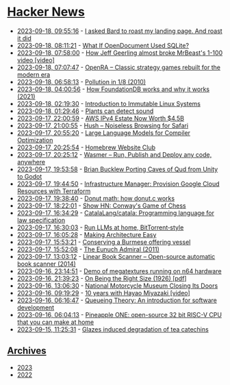 # [Hacker News](https://kherrick.github.io/hacker-news/)

* [2023-09-18, 09:55:16](https://news.ycombinator.com/item?id=37554184) - [I asked Bard to roast my landing page. And roast it did](https://pasteboard.co/xUYfUtN6lHzZ.png)
* [2023-09-18, 08:11:21](https://news.ycombinator.com/item?id=37553574) - [What If OpenDocument Used SQLite?](https://www.sqlite.org/affcase1.html)
* [2023-09-18, 07:58:00](https://news.ycombinator.com/item?id=37553496) - [How Jeff Geerling almost broke MrBeast's 1-100 video [video]](https://www.youtube.com/watch?v=wsV_C9cMf8A)
* [2023-09-18, 07:07:47](https://news.ycombinator.com/item?id=37553193) - [OpenRA – Classic strategy games rebuilt for the modern era](https://www.openra.net/)
* [2023-09-18, 06:58:13](https://news.ycombinator.com/item?id=37553125) - [Pollution in 1/8 (2010)](https://labs.ripe.net/author/franz/pollution-in-18/)
* [2023-09-18, 04:00:56](https://news.ycombinator.com/item?id=37552085) - [How FoundationDB works and why it works (2021)](https://blog.the-pans.com/notes-on-the-foundationdb-paper/)
* [2023-09-18, 02:19:30](https://news.ycombinator.com/item?id=37551474) - [Introduction to Immutable Linux Systems](https://dataswamp.org/~solene/2023-07-12-intro-to-immutable-os.html)
* [2023-09-18, 01:29:46](https://news.ycombinator.com/item?id=37551175) - [Plants can detect sound](https://www.economist.com/science-and-technology/2023/09/06/plants-dont-have-ears-but-they-can-still-detect-sound)
* [2023-09-17, 22:00:59](https://news.ycombinator.com/item?id=37549745) - [AWS IPv4 Estate Now Worth $4.5B](https://toonk.io/aws-ipv4-estate-now-worth-4-5-billion/index.html)
* [2023-09-17, 21:00:55](https://news.ycombinator.com/item?id=37549259) - [Hush – Noiseless Browsing for Safari](https://oblador.github.io/hush/)
* [2023-09-17, 20:55:20](https://news.ycombinator.com/item?id=37549216) - [Large Language Models for Compiler Optimization](https://arxiv.org/abs/2309.07062)
* [2023-09-17, 20:25:54](https://news.ycombinator.com/item?id=37548975) - [Homebrew Website Club](https://indieweb.org/Homebrew_Website_Club)
* [2023-09-17, 20:25:12](https://news.ycombinator.com/item?id=37548970) - [Wasmer – Run, Publish and Deploy any code, anywhere](https://wasmer.io/)
* [2023-09-17, 19:53:58](https://news.ycombinator.com/item?id=37548720) - [Brian Bucklew Porting Caves of Qud from Unity to Godot](https://twitter.com/unormal/status/1703163364229161236)
* [2023-09-17, 19:44:50](https://news.ycombinator.com/item?id=37548639) - [Infrastructure Manager: Provision Google Cloud Resources with Terraform](https://cloud.google.com/blog/products/management-tools/introducing-infrastructure-manager-powered-by-terraform/)
* [2023-09-17, 19:38:40](https://news.ycombinator.com/item?id=37548599) - [Donut math: how donut.c works](https://www.a1k0n.net/2011/07/20/donut-math.html)
* [2023-09-17, 18:22:01](https://news.ycombinator.com/item?id=37547913) - [Show HN: Conway's Game of Chess](https://gist.github.com/elesiuta/a17d93feb3d29971c3b5abbde69d53f3)
* [2023-09-17, 16:34:29](https://news.ycombinator.com/item?id=37546874) - [CatalaLang/catala: Programming language for law specification](https://github.com/CatalaLang/catala)
* [2023-09-17, 16:30:03](https://news.ycombinator.com/item?id=37546810) - [Run LLMs at home, BitTorrent‑style](https://petals.dev/)
* [2023-09-17, 16:05:28](https://news.ycombinator.com/item?id=37546530) - [Making Architecture Easy](https://worksinprogress.co/issue/making-architecture-easy)
* [2023-09-17, 15:53:21](https://news.ycombinator.com/item?id=37546403) - [Conserving a Burmese offering vessel](https://www.britishmuseum.org/blog/conserving-burmese-offering-vessel)
* [2023-09-17, 15:52:08](https://news.ycombinator.com/item?id=37546381) - [The Eunuch Admiral (2011)](https://alumni.berkeley.edu/california-magazine/fall-2011-the-good-fight/eunuch-admiral/)
* [2023-09-17, 13:03:12](https://news.ycombinator.com/item?id=37544628) - [Linear Book Scanner – Open-source automatic book scanner (2014)](https://linearbookscanner.org/)
* [2023-09-16, 23:14:51](https://news.ycombinator.com/item?id=37539781) - [Demo of megatextures running on n64 hardware](https://github.com/lambertjamesd/n64brew2023)
* [2023-09-16, 21:39:23](https://news.ycombinator.com/item?id=37538971) - [On Being the Right Size (1926) [pdf]](http://www.phys.ufl.edu/courses/phy3221/spring10/HaldaneRightSize.pdf)
* [2023-09-16, 13:06:30](https://news.ycombinator.com/item?id=37534453) - [National Motorcycle Museum Closing Its Doors](https://nationalmcmuseum.org/)
* [2023-09-16, 09:19:29](https://news.ycombinator.com/item?id=37533259) - [10 years with Hayao Miyazaki [video]](https://www3.nhk.or.jp/nhkworld/en/ondemand/video/3004569/)
* [2023-09-16, 06:16:47](https://news.ycombinator.com/item?id=37532439) - [Queueing Theory: An introduction for software development](https://github.com/joelparkerhenderson/queueing-theory)
* [2023-09-16, 06:04:13](https://news.ycombinator.com/item?id=37532397) - [Pineapple ONE: open-source 32 bit RISC-V CPU that you can make at home](https://pineapple-one.github.io/)
* [2023-09-15, 11:25:31](https://news.ycombinator.com/item?id=37521383) - [Glazes induced degradation of tea catechins](https://www.nature.com/articles/s41598-023-37480-8)

## [Archives](archives/index.md)

* [2023](archives/2023/index.md)
* [2022](archives/2022/index.md)
